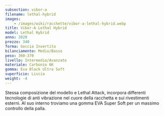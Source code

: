 ```yaml
---
subsection: vibor-a
filename: lethal-hybrid
images:
    - /images/wiki/racchette/vibor-a-lethal-hybrid.webp
title: Vibor-A Lethal Hybrid
model: Lethal Hybrid
anno: 2020
prezzo: 340
forma: Goccia Invertita
bilanciamento: Medio/Basso
peso: 360-370
livello: Intermedio/Avanzato
materiale: Carbonio 6K
gomma: Eva Black Ultra Soft
superficie: Liscia
weight: -4
---
```

Stessa composizione del modello e Lethal Attack, incorpora differenti tecnologie di anti vibrazione nel cuore della racchetta e sui rivestimenti esterni. Al suo interno troviamo una gomma EVA Super Soft per un massimo controllo della palla.